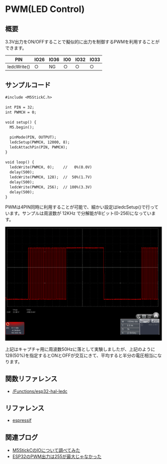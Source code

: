 # PWM(LED Control)

## 概要

3.3V出力をON/OFFすることで擬似的に出力を制御するPWMを利用することができます。

| PIN            | IO26 | IO36 | IO0 | IO32 | IO33 |
|----------------|------|------|-----|------|------|
| ledcWrite()    | ○    | NG   | ○   | ○    | ○    |

## サンプルコード
```
#include <M5StickC.h>
 
int PIN = 32;
int PWMCH = 0;
 
void setup() {
  M5.begin();
 
  pinMode(PIN, OUTPUT);
  ledcSetup(PWMCH, 12000, 8);
  ledcAttachPin(PIN, PWMCH);
}
 
void loop() {
  ledcWrite(PWMCH, 0);    //   0%(0.0V)
  delay(500);
  ledcWrite(PWMCH, 128);  //  50%(1.7V)
  delay(500);
  ledcWrite(PWMCH, 256);  // 100%(3.3V)
  delay(500);
}
```

PWMは4PIN同時に利用することが可能で、細かい設定はledcSetup()で行っています。サンプルは周波数が 12KHz で分解能が8ビット(0-256)になっています。

![出力波形](images/PWM.png)

上記はキャプチャ用に周波数50Hzに落として実験しましたが、上記のように128(50%)を指定するとONとOFFが交互にきて、平均すると半分の電圧相当になります。

## 関数リファレンス

- [/Functions/esp32-hal-ledc](../../Functions/esp32-hal-ledc/)

## リファレンス
- [espressif](https://docs.espressif.com/projects/esp-idf/en/latest/api-reference/peripherals/ledc.html)

## 関連ブログ

- [M5StickCのIOについて調べてみた](https://lang-ship.com/blog/?p=658)
- [ESP32のPWM出力は255が最大じゃなかった](https://lang-ship.com/blog/?p=667)
